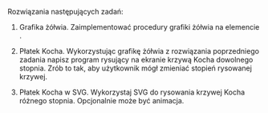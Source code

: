 Rozwiązania następujących zadań:

1. Grafika żółwia. 
 Zaimplementować procedury grafiki żółwia na elemencie <canvas>.

2. Płatek Kocha. 
 Wykorzystując grafikę żółwia z rozwiązania poprzedniego zadania napisz program rysujący na ekranie krzywą Kocha  dowolnego stopnia. Zrób to tak, aby użytkownik mógł zmieniać stopień rysowanej krzywej. 
 
3. Płatek Kocha w SVG.
 Wykorzystaj SVG do rysowania krzywej Kocha różnego stopnia. Opcjonalnie może być animacja.